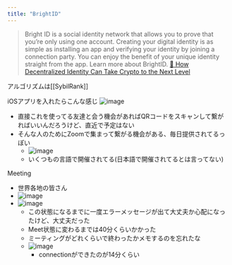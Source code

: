 ```yaml
---
title: "BrightID"
---
```


> Bright ID is a social identity network that allows you to prove that you’re only using one account. Creating your digital identity is as simple as installing an app and verifying your identity by joining a connection party. You can enjoy the benefit of your unique identity straight from the app. Learn more about BrightID.
[🤔 How Decentralized Identity Can Take Crypto to the Next Level](https://thedefiant.io/-how-decentralized-identity-can-take)

アルゴリズムは[[SybilRank]]

iOSアプリを入れたらこんな感じ
![image](https://gyazo.com/c4670952f880b7d716e72d991cd5b0d4/thumb/1000)
- 直接これを使ってる友達と会う機会があればQRコードをスキャンして繋がればいいんだろうけど、直近で予定はない
- そんな人のためにZoomで集まって繋がる機会がある、毎日提供されてるっぽい
    - ![image](https://gyazo.com/add8dd6fdf8cbf0e1b40da0059c47cb4/thumb/1000)
    - いくつもの言語で開催されてる(日本語で開催されてるとは言ってない)

Meeting
- 世界各地の皆さん
- ![image](https://gyazo.com/cd6f90729a5a3d1165b9c966dba2f43b/thumb/1000)
- ![image](https://gyazo.com/fca288176cb2aea96a191bbb678c5d16/thumb/1000)
    - この状態になるまでに一度エラーメッセージが出て大丈夫か心配になったけど、大丈夫だった
    - Meet状態に変わるまでは40分くらいかかった
    - ミーティングがどれくらいで終わったかメモするのを忘れたな
    - ![image](https://gyazo.com/f0dcb26c32f6df8623cd6779eca29222/thumb/1000)
        - connectionができたのが14分くらい
